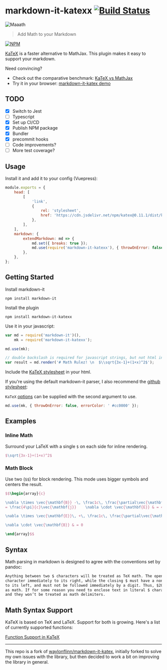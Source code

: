 # markdown-it-katexx [![Build Status](https://travis-ci.org/Puritanic/markdown-it-katex.svg?branch=master)](https://travis-ci.org/Puritanic/markdown-it-katex)

![Maaath](./static/math_gif.gif)

> Add Math to your Markdown

[![NPM](https://nodei.co/npm/markdown-it-katexx.png)](https://npmjs.org/package/markdown-it-katexx)

[KaTeX](https://github.com/Khan/KaTeX) is a faster alternative to MathJax. This plugin makes it easy to support your markdown.

Need convincing?

-   Check out the comparative benchmark: [KaTeX vs MathJax](https://jsperf.com/katex-vs-mathjax/42)
-   Try it in your browser: [markdown-it-katex demo](https://puritanic.github.io/markdown-it-katex/)

## TODO

-   [x] Switch to Jest
-   [ ] Typescript
-   [x] Set up CI/CD
-   [x] Publish NPM package
-   [x] Bundler
-   [x] precommit hooks
-   [ ] Code improvements?
-   [ ] More test coverage?

## Usage

Install it and add it to your config (Vuepress):

```js
module.exports = {
	head: [
		[
			'link',
			{
				rel: 'stylesheet',
				href: 'https://cdn.jsdelivr.net/npm/katex@0.11.1/dist/katex.min.css',
			},
		],
	],
	markdown: {
		extendMarkdown: md => {
			md.set({ breaks: true });
			md.use(require('markdown-it-katexx'), { throwOnError: false, errorColor: ' #cc0000' });
		},
	},
};
```

## Getting Started

Install markdown-it

```shell
npm install markdown-it
```

Install the plugin

```shell
npm install markdown-it-katexx
```

Use it in your javascript:

```javascript
var md = require('markdown-it')(),
	mk = require('markdown-it-katexx');

md.use(mk);

// double backslash is required for javascript strings, but not html input
var result = md.render('# Math Rulez! \n  $\\sqrt{3x-1}+(1+x)^2$');
```

Include the [KaTeX stylesheet](https://katex.org/docs/browser.html) in your html.

If you're using the default markdown-it parser, I also recommend the [github stylesheet](https://github.com/sindresorhus/github-markdown-css):

`KaTeX` [options](https://katex.org/docs/options.html) can be supplied with the second argument to use.

```javascript
md.use(mk, { throwOnError: false, errorColor: ' #cc0000' });
```

## Examples

### Inline Math

Surround your LaTeX with a single `$` on each side for inline rendering.

```latex
$\sqrt{3x-1}+(1+x)^2$
```

### Math Block

Use two (`$$`) for block rendering. This mode uses bigger symbols and centers the result.

```latex
$$\begin{array}{c}

\nabla \times \vec{\mathbf{B}} -\, \frac1c\, \frac{\partial\vec{\mathbf{E}}}{\partial t} &
= \frac{4\pi}{c}\vec{\mathbf{j}}    \nabla \cdot \vec{\mathbf{E}} & = 4 \pi \rho \\

\nabla \times \vec{\mathbf{E}}\, +\, \frac1c\, \frac{\partial\vec{\mathbf{B}}}{\partial t} & = \vec{\mathbf{0}} \\

\nabla \cdot \vec{\mathbf{B}} & = 0

\end{array}$$
```

## Syntax

Math parsing in markdown is designed to agree with the conventions set by pandoc:

```html
Anything between two $ characters will be treated as TeX math. The opening $ must have a non-space
character immediately to its right, while the closing $ must have a non-space character immediately
to its left, and must not be followed immediately by a digit. Thus, $20,000 and $30,000 won’t parse
as math. If for some reason you need to enclose text in literal $ characters, backslash-escape them
and they won’t be treated as math delimiters.
```

## Math Syntax Support

KaTeX is based on TeX and LaTeX. Support for both is growing. Here's a list of currently supported functions:

[Function Support in KaTeX](https://github.com/Khan/KaTeX/wiki/Function-Support-in-KaTeX)

---

This repo is a fork of [waylonflinn/markdown-it-katex](https://github.com/waylonflinn/markdown-it-katex), initially forked to solve my own issues with the library, but then decided to work a bit on improving the library in general.
